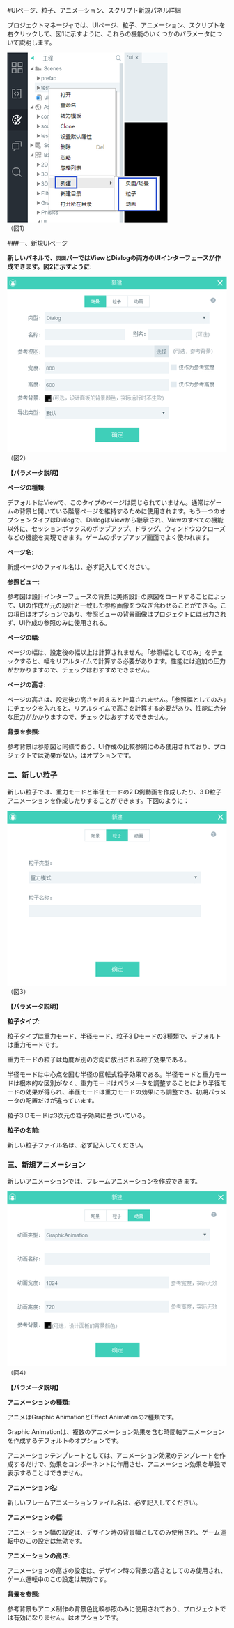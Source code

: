 #UIページ、粒子、アニメーション、スクリプト新規パネル詳細

プロジェクトマネージャでは、UIページ、粒子、アニメーション、スクリプトを右クリックして、図1に示すように、これらの機能のいくつかのパラメータについて説明します。

​![blob.png](img/1.png)<br/>
（図1）



###一、新規UIページ

**新しいパネルで、`页面`バーではViewとDialogの両方のUIインターフェースが作成できます。図2に示すように**:

​![blob.png](img/2.png)<br/>
（図2）

**【パラメータ説明】**

**ページの種類**:

デフォルトはViewで、このタイプのページは閉じられていません。通常はゲームの背景と開いている階層ページを維持するために使用されます。もう一つのオプションタイプはDialogで、DialogはViewから継承され、Viewのすべての機能以外に、セッションボックスのポップアップ、ドラッグ、ウィンドウのクローズなどの機能を実現できます。ゲームのポップアップ画面でよく使われます。

**ページ名**:

新規ページのファイル名は、必ず記入してください。

**参照ビュー**:

参考図は設計インターフェースの背景に美術設計の原図をロードすることによって、UIの作成が元の設計と一致した参照画像をつなぎ合わせることができる。この項目はオプションであり、参照ビューの背景画像はプロジェクトには出力されず、UI作成の参照のみに使用される。

**ページの幅**:

ページの幅は、設定後の幅以上は計算されません。「参照幅としてのみ」をチェックすると、幅をリアルタイムで計算する必要があります。性能には追加の圧力がかかりますので、チェックはおすすめできません。

**ページの高さ**:

ページの高さは、設定後の高さを超えると計算されません。「参照幅としてのみ」にチェックを入れると、リアルタイムで高さを計算する必要があり、性能に余分な圧力がかかりますので、チェックはおすすめできません。

**背景を参照**:

参考背景は参照図と同様であり、UI作成の比較参照にのみ使用されており、プロジェクトでは効果がない。はオプションです。





### **二、新しい粒子**

新しい粒子では、重力モードと半径モードの2 D例動画を作成したり、3 D粒子アニメーションを作成したりすることができます。下図のように：

​![blob.png](img/3.png)<br/>
（図3）

**【パラメータ説明】**

**粒子タイプ**:

粒子タイプは重力モード、半径モード、粒子3 Dモードの3種類で、デフォルトは重力モードです。

重力モードの粒子は角度が別の方向に放出される粒子効果である。

半径モードは中心点を囲む半径の回転式粒子効果である。半径モードと重力モードは根本的な区別がなく、重力モードはパラメータを調整することにより半径モードの効果が得られ、半径モードは重力モードの効果にも調整でき、初期パラメータの配置だけが違っています。

粒子3 Dモードは3次元の粒子効果に基づいている。

**粒子の名前**:

新しい粒子ファイル名は、必ず記入してください。





### **三、新規アニメーション**

新しいアニメーションでは、フレームアニメーションを作成できます。

​![blob.png](img/4.png)<br/>
（図4）

**【パラメータ説明】**

**アニメーションの種類**:

アニメはGraphic AnimationとEffect Animationの2種類です。

Graphic Animationは、複数のアニメーション効果を含む時間軸アニメーションを作成するデフォルトのオプションです。

アニメーションテンプレートとしては、アニメーション効果のテンプレートを作成するだけで、効果をコンポーネントに作用させ、アニメーション効果を単独で表示することはできません。

**アニメーション名**:

新しいフレームアニメーションファイル名は、必ず記入してください。

**アニメーションの幅**:

アニメーション幅の設定は、デザイン時の背景幅としてのみ使用され、ゲーム運転中のこの設定は無効です。

**アニメーションの高さ**:

アニメーションの高さの設定は、デザイン時の背景の高さとしてのみ使用され、ゲーム運転中のこの設定は無効です。

**背景を参照**:

参考背景もアニメ制作の背景色比較参照のみに使用されており、プロジェクトでは有効になりません。はオプションです。
